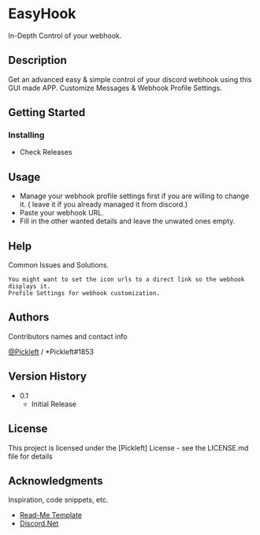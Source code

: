 # EasyHook

In-Depth Control of your webhook.

## Description

Get an advanced easy & simple control of your discord webhook using this GUI made APP.
Customize Messages & Webhook Profile Settings.

## Getting Started

### Installing

* Check Releases

## Usage

* Manage your webhook profile settings first if you are willing to change it. ( leave it if you already managed it from discord.) 
* Paste your webhook URL.
* Fill in the other wanted details and leave the unwated ones empty. 

## Help

Common Issues and Solutions.
```
You might want to set the icon urls to a direct link so the webhook displays it.
Profile Settings for webhook customization.
```

## Authors

Contributors names and contact info

[@Pickleft](https://twitter.com/Pickleft) / *Pickleft#1853

## Version History

* 0.1
    * Initial Release

## License

This project is licensed under the [Pickleft] License - see the LICENSE.md file for details

## Acknowledgments

Inspiration, code snippets, etc.
* [Read-Me Template](https://gist.github.com/DomPizzie/7a5ff55ffa9081f2de27c315f5018afc)
* [Discord.Net](https://gist.github.com/fvcproductions/1bfc2d4aecb01a834b46)
